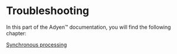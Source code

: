 # Troubleshooting

In this part of the Adyen&trade; documentation, you will find the following chapter:

[Synchronous processing](02_SynchronousProcessing.md)
